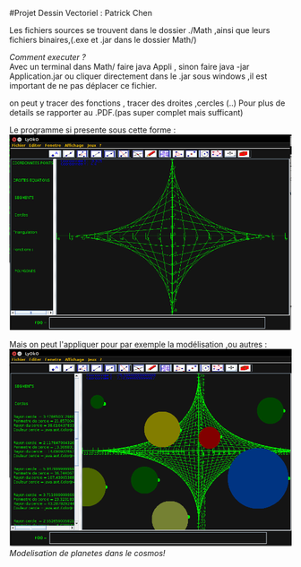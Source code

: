 #Projet Dessin Vectoriel : Patrick Chen

Les fichiers sources se trouvent dans le dossier ./Math ,ainsi que leurs fichiers binaires,(.exe et .jar dans le dossier Math/)

<em>Comment executer ?</em> </br>
Avec un terminal dans Math/ faire java Appli , sinon faire java -jar Application.jar ou cliquer directement dans le .jar sous windows ,il est important de ne pas déplacer ce fichier.

on peut y tracer des fonctions , tracer des droites ,cercles (..)
Pour plus de details se rapporter au .PDF.(pas super complet mais sufficant)

Le programme si presente sous cette forme :</br>
<img src ="Math/images/base.png">
</br>

Mais on peut l'appliquer pour par exemple la modélisation ,ou autres : 
</br>
<img src ="Math/images/modele.png">
<em>Modelisation de planetes dans le cosmos!</em>




